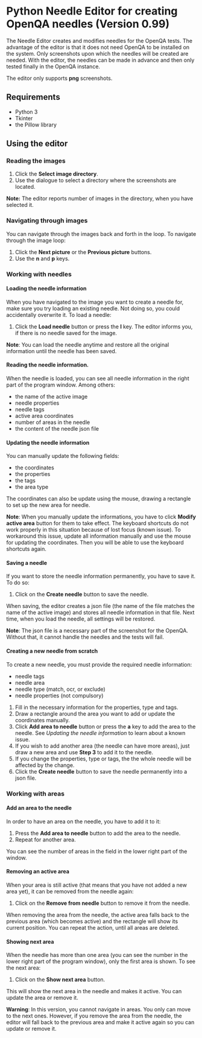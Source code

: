 # Python Needle Editor for creating OpenQA needles (Version 0.99)

The Needle Editor creates and modifies needles for the OpenQA tests. The advantage of the editor is
that it does not need OpenQA to be installed on the system. Only screenshots upon which the needles 
will be created are needed. With the editor, the needles can be made in advance and then only tested finally in the OpenQA 
instance. 

The editor only supports **png** screenshots. 

## Requirements

* Python 3
* Tkinter
* the Pillow library

## Using the editor

### Reading the images

1. Click the **Select image directory**.
2. Use the dialogue to select a directory where the screenshots are located.

**Note:** The editor reports number of images in the directory, when you have selected it.

### Navigating through images

You can navigate through the images back and forth in the loop. To navigate through the image loop:

1. Click the **Next picture** or the **Previous picture** buttons.
2. Use the **n** and **p** keys. 


### Working with needles

#### Loading the needle information

When you have navigated to the image you want to create a needle for, make sure you try loading an
existing needle. Not doing so, you could accidentally overwrite it. To load a needle:

1. Click the **Load needle** button or press the **l** key. The editor informs you, if there is no 
needle saved for the image.

**Note**: You can load the needle anytime and restore all the original information until the needle 
has been saved.

#### Reading the needle information.

When the needle is loaded, you can see all needle information in the right part of the program window.
Among others:

* the name of the active image
* needle properties
* needle tags
* active area coordinates
* number of areas in the needle
* the content of the needle json file

#### Updating the needle information
You can manually update the following fields:

* the coordinates
* the properties
* the tags
* the area type

The coordinates can also be update using the mouse, drawing a rectangle to set up the new area for 
needle. 

**Note**: When you manually update the informations, you have to click **Modify active area** button 
for them to take effect. The keyboard shortcuts do not work properly in this situation because of 
lost focus (known issue). To workaround this issue, update all information manually and use the mouse for updating the
coordinates. Then you will be able to use the keyboard shortcuts again.

#### Saving a needle

If you want to store the needle information permanently, you have to save it. To do so:

1. Click on the **Create needle** button to save the needle.

When saving, the editor creates a json file (the name of the file matches the name of the active 
image) and stores all needle information in that file. Next time, when you load the needle, all 
settings will be restored.

**Note**: The json file is a necessary part of the screenshot for the OpenQA.
 Without that, it cannot handle the needles and the tests will fail.

#### Creating a new needle from scratch

To create a new needle, you must provide the required needle information:

* needle tags
* needle area
* needle type (match, ocr, or exclude)
* needle properties (not compulsory)

1. Fill in the necessary information for the properties, type and tags.
2. Draw a rectangle around the area you want to add or update the coordinates manually.
3. Click **Add area to needle** button or press the **a** key to add the area to the needle. See 
*Updating the needle information* to learn about a known issue.
4. If you wish to add another area (the needle can have more areas), just draw a new area and use 
**Step 3** to add it to the needle.
5. If you change the properties, type or tags, the the whole needle will be affected by the change.
6. Click the **Create needle** button to save the needle permanently into a json file.

### Working with areas

#### Add an area to the needle

In order to have an area on the needle, you have to add it to it:

1. Press the **Add area to needle** button to add the area to the needle. 
2. Repeat for another area.

You can see the number of areas in the field in the lower right part of the window.

#### Removing an active area

When your area is still active (that means that you have not added a new area yet), it can be removed
from the needle again:

1. Click on the **Remove from needle** button to remove it from the needle. 

When removing the area from the needle, the active area falls back to the previous area 
(which becomes active) and the rectangle will show its current position. You can repeat the action,
until all areas are deleted.

#### Showing next area

When the needle has more than one area (you can see the number in the lower right part of the
program window), only the first area is shown. To see the next area:

1. Click on the **Show next area** button. 

This will show the next area in the needle and makes it active. You can update the area or remove it.

**Warning**: In this version, you cannot navigate in areas. You only can move to the next ones.
However, if you remove the area from the needle, the editor will fall back to the previous area and 
make it active again so you can update or remove it.




